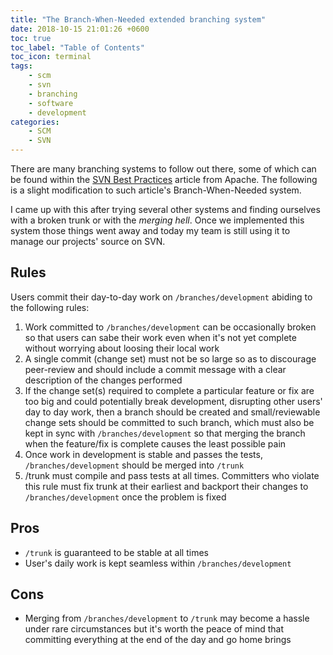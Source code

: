```yaml
---
title: "The Branch-When-Needed extended branching system"
date: 2018-10-15 21:01:26 +0600
toc: true
toc_label: "Table of Contents"
toc_icon: terminal
tags:
    - scm
    - svn
    - branching
    - software
    - development
categories:
    - SCM
    - SVN
---
```

There are many branching systems to follow out there, some of which can be found within the [SVN Best Practices](https://svn.apache.org/repos/asf/subversion/trunk/doc/user/svn-best-practices.html) article from Apache. The following is a slight modification to such article's Branch-When-Needed system.
<!--more-->

I came up with this after trying several other systems and finding ourselves with a broken trunk or with the _merging hell_. Once we implemented this system those things went away and today my team is still using it to manage our projects' source on SVN.

## Rules

Users commit their day-to-day work on `/branches/development` abiding to the following rules:

1. Work committed to `/branches/development` can be occasionally broken so that users can sabe their work even when it's not yet complete without worrying about loosing their local work
2. A single commit (change set) must not be so large so as to discourage peer-review and should include a commit message with a clear description of the changes performed
3. If the change set(s) required to complete a particular feature or fix are too big and could potentially break development, disrupting other users' day to day work, then a branch should be created and small/reviewable change sets should be committed to such branch, which must also be kept in sync with `/branches/development` so that merging the branch when the feature/fix is complete causes the least possible pain
4. Once work in development is stable and passes the tests, `/branches/development` should be merged into `/trunk`
5. /trunk must compile and pass tests at all times. Committers who violate this rule must fix trunk at their earliest and backport their changes to `/branches/development` once the problem is fixed

## Pros

- `/trunk` is guaranteed to be stable at all times
- User's daily work is kept seamless within `/branches/development`

## Cons

- Merging from `/branches/development` to `/trunk` may become a hassle under rare circumstances but it's worth the peace of mind that committing everything at the end of the day and go home brings